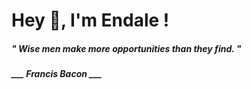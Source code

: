 <h1 title="head"> Hey 👋, I'm Endale !</h1>

**<h5><i>" Wise men make more opportunities than they find. "</i></h5>**

*<b>___ Francis Bacon ___</b>*
